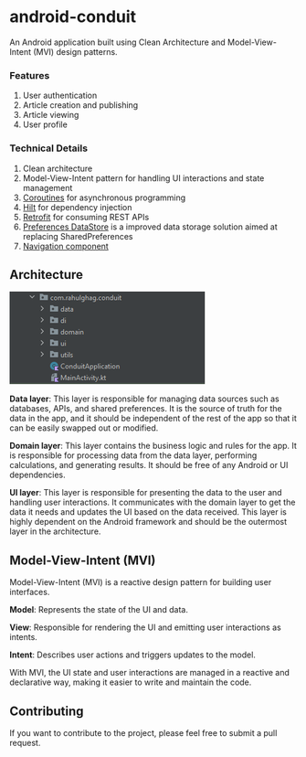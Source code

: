 # android-conduit
An Android application built using Clean Architecture and Model-View-Intent (MVI) design patterns.

### Features
1. User authentication
2. Article creation and publishing
3. Article viewing
4. User profile

### Technical Details
1. Clean architecture
2. Model-View-Intent pattern for handling UI interactions and state management
3. [Coroutines](https://developer.android.com/kotlin/coroutines) for asynchronous programming
4. [Hilt](https://developer.android.com/training/dependency-injection/hilt-android) for dependency injection
5. [Retrofit](https://square.github.io/retrofit/) for consuming REST APIs
6. [Preferences DataStore](https://developer.android.com/topic/libraries/architecture/datastore) is a improved data storage solution aimed at replacing SharedPreferences
6. [Navigation component](https://developer.android.com/guide/navigation/navigation-getting-started)

## Architecture

<img src="screenshots/Screenshot 2023-01-31 003510.png"/>

**Data layer**: This layer is responsible for managing data sources such as databases, APIs, and shared preferences. It is the source of truth for the data in the app, and it should be independent of the rest of the app so that it can be easily swapped out or modified.

**Domain layer**: This layer contains the business logic and rules for the app. It is responsible for processing data from the data layer, performing calculations, and generating results. It should be free of any Android or UI dependencies.

**UI layer**: This layer is responsible for presenting the data to the user and handling user interactions. It communicates with the domain layer to get the data it needs and updates the UI based on the data received. This layer is highly dependent on the Android framework and should be the outermost layer in the architecture.

## Model-View-Intent (MVI)
Model-View-Intent (MVI) is a reactive design pattern for building user interfaces.

**Model**: Represents the state of the UI and data.

**View**: Responsible for rendering the UI and emitting user interactions as intents.

**Intent**: Describes user actions and triggers updates to the model.

With MVI, the UI state and user interactions are managed in a reactive and declarative way, making it easier to write and maintain the code.

## Contributing
If you want to contribute to the project, please feel free to submit a pull request.
